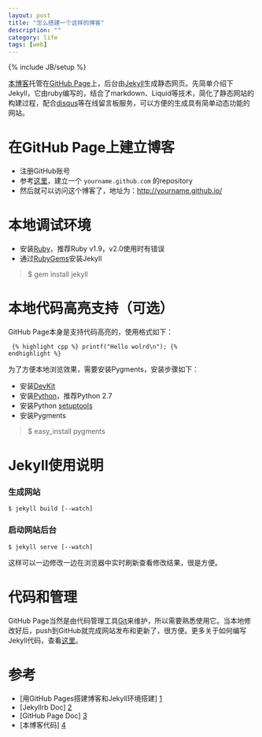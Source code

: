 ```yaml
---
layout: post
title: "怎么搭建一个这样的博客"
description: ""
category: life
tags: [web]
---
```

{% include JB/setup %}

[本博客][4]托管在[GitHub Page](http://page.github.com)上，后台由[Jekyll](http://jekyllrb.com/docs/installation/)生成静态网页。先简单介绍下Jekyll，它由ruby编写的，结合了markdown、Liquid等技术，简化了静态网站的构建过程，配合[disqus](http://www.disqus.com)等在线留言板服务，可以方便的生成具有简单动态功能的网站。

# 在GitHub Page上建立博客

* 注册GitHub账号
* 参考[这里][3]，建立一个 `yourname.github.com` 的repository
* 然后就可以访问这个博客了，地址为：<http://yourname.github.io/>

# 本地调试环境

* 安装[Ruby](http://rubyinstaller.org/downloads/)，推荐Ruby v1.9，v2.0使用时有错误
* 通过[RubyGems](http://docs.rubygems.org/read/chapter/3)安装Jekyll
> $ gem install jekyll

# 本地代码高亮支持（可选）

GitHub Page本身是支持代码高亮的，使用格式如下：

<code><pre>
{&#37; highlight cpp %}
printf("Hello wolrd\n");
{&#37; endhighlight %}
</pre></code>

为了方便本地浏览效果，需要安装Pygments，安装步骤如下：

* 安装[DevKit](http://rubyinstaller.org/downloads/)
* 安装[Python](http://www.python.org)，推荐Python 2.7
* 安装Python [setuptools](http://pypi.python.org/pypi/setuptools)
* 安装Pygments
> $ easy_install pygments

# Jekyll使用说明

### 生成网站

    $ jekyll build [--watch]

### 启动网站后台

    $ jekyll serve [--watch]

这样可以一边修改一边在浏览器中实时刷新查看修改结果，很是方便。

# 代码和管理

GitHub Page当然是由代码管理工具[Git](http://git-scm.com/)来维护，所以需要熟悉使用它。当本地修改好后，push到GitHub就完成网站发布和更新了，很方便。更多关于如何编写Jekyll代码，查看[这里][2]。

# 参考

* [用GitHub Pages搭建博客和Jekyll环境搭建] [1]
* [Jekyllrb Doc] [2]
* [GitHub Page Doc] [3]
* [本博客代码] [4]

[1]: http://greeensy.github.io/github-jekyll/   "用GitHub Pages搭建博客和Jekyll环境搭建"
[2]: http://jekyllrb.com/docs/home/             "Jekyllrb Doc"
[3]: https://help.github.com/categories/20/articles "GitHub Page Doc"
[4]: https://github.com/maxint/maxint.github.io "本博客代码"
